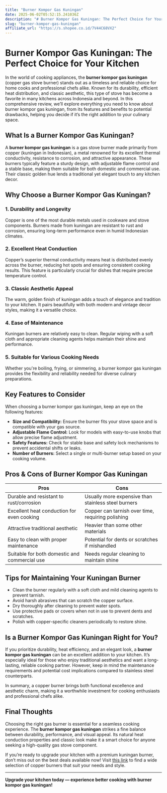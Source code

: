 ```yaml
---
title: "Burner Kompor Gas Kuningan"
date: 2025-06-02T05:52:15.241036Z
description: "# Burner Kompor Gas Kuningan: The Perfect Choice for Your Kitchen..."
slug: "burner-kompor-gas-kuningan"
affiliate_url: "https://s.shopee.co.id/7V44C68VX2"
---
```

# Burner Kompor Gas Kuningan: The Perfect Choice for Your Kitchen

In the world of cooking appliances, the **burner kompor gas kuningan** (copper gas stove burner) stands out as a timeless and reliable choice for home cooks and professional chefs alike. Known for its durability, efficient heat distribution, and classic aesthetic, this type of stove has become a favorite in many kitchens across Indonesia and beyond. In this comprehensive review, we’ll explore everything you need to know about burner kompor gas kuningan, from its features and benefits to potential drawbacks, helping you decide if it’s the right addition to your culinary space.

## What Is a Burner Kompor Gas Kuningan?

A **burner kompor gas kuningan** is a gas stove burner made primarily from copper (kuningan in Indonesian), a metal renowned for its excellent thermal conductivity, resistance to corrosion, and attractive appearance. These burners typically feature a sturdy design, with adjustable flame control and a stable base, making them suitable for both domestic and commercial use. Their classic golden hue lends a traditional yet elegant touch to any kitchen decor.

## Why Choose a Burner Kompor Gas Kuningan?

### 1. Durability and Longevity

Copper is one of the most durable metals used in cookware and stove components. Burners made from kuningan are resistant to rust and corrosion, ensuring long-term performance even in humid Indonesian climates.

### 2. Excellent Heat Conduction

Copper’s superior thermal conductivity means heat is distributed evenly across the burner, reducing hot spots and ensuring consistent cooking results. This feature is particularly crucial for dishes that require precise temperature control.

### 3. Classic Aesthetic Appeal

The warm, golden finish of kuningan adds a touch of elegance and tradition to your kitchen. It pairs beautifully with both modern and vintage decor styles, making it a versatile choice.

### 4. Ease of Maintenance

Kuningan burners are relatively easy to clean. Regular wiping with a soft cloth and appropriate cleaning agents helps maintain their shine and performance.

### 5. Suitable for Various Cooking Needs

Whether you're boiling, frying, or simmering, a burner kompor gas kuningan provides the flexibility and reliability needed for diverse culinary preparations.

## Key Features to Consider

When choosing a burner kompor gas kuningan, keep an eye on the following features:

- **Size and Compatibility:** Ensure the burner fits your stove space and is compatible with your gas source.
- **Adjustable Flame Control:** Look for models with easy-to-use knobs that allow precise flame adjustment.
- **Safety Features:** Check for stable base and safety lock mechanisms to prevent accidental shifts or leaks.
- **Number of Burners:** Select a single or multi-burner setup based on your cooking volume.

## Pros & Cons of Burner Kompor Gas Kuningan

| **Pros**                                       | **Cons**                                      |
|------------------------------------------------|----------------------------------------------|
| Durable and resistant to rust/corrosion     | Usually more expensive than stainless steel burners |
| Excellent heat conduction for even cooking | Copper can tarnish over time, requiring polishing |
| Attractive traditional aesthetic            | Heavier than some other materials            |
| Easy to clean with proper maintenance        | Potential for dents or scratches if mishandled |
| Suitable for both domestic and commercial use | Needs regular cleaning to maintain shine |

## Tips for Maintaining Your Kuningan Burner

- Clean the burner regularly with a soft cloth and mild cleaning agents to prevent tarnish.
- Avoid harsh abrasives that can scratch the copper surface.
- Dry thoroughly after cleaning to prevent water spots.
- Use protective pads or covers when not in use to prevent dents and scratches.
- Polish with copper-specific cleaners periodically to restore shine.

## Is a Burner Kompor Gas Kuningan Right for You?

If you prioritize durability, heat efficiency, and an elegant look, a **burner kompor gas kuningan** can be an excellent addition to your kitchen. It’s especially ideal for those who enjoy traditional aesthetics and want a long-lasting, reliable cooking partner. However, keep in mind the maintenance requirements and potential cost implications compared to stainless steel counterparts.

In summary, a copper burner brings both functional excellence and aesthetic charm, making it a worthwhile investment for cooking enthusiasts and professional chefs alike.

## Final Thoughts

Choosing the right gas burner is essential for a seamless cooking experience. The **burner kompor gas kuningan** strikes a fine balance between durability, performance, and visual appeal. Its natural heat conduction properties and classic look make it a smart choice for anyone seeking a high-quality gas stove component.

If you’re ready to upgrade your kitchen with a premium kuningan burner, don’t miss out on the best deals available now! Visit [this link](https://s.shopee.co.id/7V44C68VX2) to find a wide selection of copper burners that suit your needs and style.

---

**Upgrade your kitchen today — experience better cooking with burner kompor gas kuningan!**